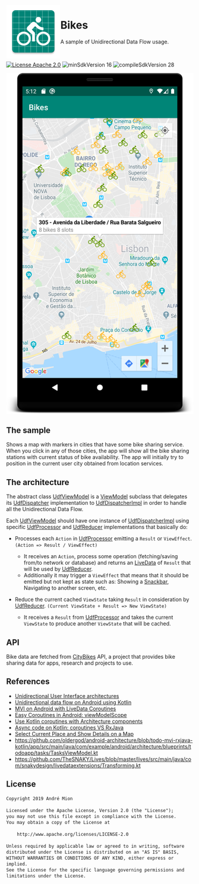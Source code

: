 <img alt="Icon" src="app/src/main/res/mipmap-xxhdpi/ic_launcher.png?raw=true" align="left" hspace="1" vspace="1">

# Bikes
A sample of Unidirectional Data Flow usage.

</br>

[![License Apache 2.0](https://img.shields.io/badge/License-Apache%202.0-blue.svg?style=true)](http://www.apache.org/licenses/LICENSE-2.0)
![minSdkVersion 16](https://img.shields.io/badge/minSdkVersion-16-red.svg?style=true)
![compileSdkVersion 28](https://img.shields.io/badge/compileSdkVersion-28-yellow.svg?style=true)

<img alt='Sample' src="https://raw.githubusercontent.com/andremion/Bikes/master/sample.png"></br>

## The sample
Shows a map with markers in cities that have some bike sharing service.
When you click in any of those cities, the app will show all the bike sharing stations with current status of bike availability.
The app will initially try to position in the current user city obtained from location services. 

## The architecture

The abstract class [UdfViewModel] is a [ViewModel] subclass that delegates its [UdfDispatcher] implementation to [UdfDispatcherImpl] in order to handle all the Unidirectional Data Flow.

Each [UdfViewModel] should have one instance of [UdfDispatcherImpl] using specific [UdfProcessor] and [UdfReducer] implementations that basically do:

- Processes each `Action` in [UdfProcessor] emitting a `Result` or `ViewEffect`. `(Action => Result / ViewEffect)`
  - It receives an `Action`, process some operation (fetching/saving from/to network or database) and returns an [LiveData] of `Result` that will be used by [UdfReducer].
  - Additionally it may trigger a `ViewEffect` that means that it should be emitted but not kept as state such as: Showing a [Snackbar], Navigating to another screen, etc.
 
- Reduce the current cached `ViewState` taking `Result` in consideration by [UdfReducer]. `(Current ViewState + Result => New ViewState)`
  - It receives a `Result` from [UdfProcessor] and takes the current `ViewState` to produce another `ViewState` that will be cached.
  
## API
Bike data are fetched from [CityBikes] API, a project that provides bike sharing data for apps, research and projects to use.

## References

- [Unidirectional User Interface architectures](https://staltz.com/unidirectional-user-interface-architectures.html)
- [Unidirectional data flow on Android using Kotlin](https://proandroiddev.com/unidirectional-data-flow-on-android-the-blog-post-part-1-cadcf88c72f5)
- [MVI on Android with LiveData Coroutines](https://proandroiddev.com/mvi-on-android-with-livedata-coroutines-d2172bc7f775)
- [Easy Coroutines in Android: viewModelScope](https://medium.com/androiddevelopers/easy-coroutines-in-android-viewmodelscope-25bffb605471)
- [Use Kotlin coroutines with Architecture components](https://developer.android.com/topic/libraries/architecture/coroutines)
- [Async code on Kotlin: coroutines VS RxJava](https://www.codemotion.com/magazine/async-code-on-kotlin-coroutines-vs-rxjava-3532)
- [Select Current Place and Show Details on a Map](https://developers.google.com/maps/documentation/android-sdk/current-place-tutorial)
- https://github.com/oldergod/android-architecture/blob/todo-mvi-rxjava-kotlin/app/src/main/java/com/example/android/architecture/blueprints/todoapp/tasks/TasksViewModel.kt
- https://github.com/TheSNAKY/Lives/blob/master/lives/src/main/java/com/snakydesign/livedataextensions/Transforming.kt

## License

    Copyright 2019 André Mion

    Licensed under the Apache License, Version 2.0 (the "License");
    you may not use this file except in compliance with the License.
    You may obtain a copy of the License at

        http://www.apache.org/licenses/LICENSE-2.0

    Unless required by applicable law or agreed to in writing, software
    distributed under the License is distributed on an "AS IS" BASIS,
    WITHOUT WARRANTIES OR CONDITIONS OF ANY KIND, either express or implied.
    See the License for the specific language governing permissions and
    limitations under the License.

[UdfViewModel]: app/src/main/java/com/andremion/bikes/udf/UnidirectionalDataFlow.kt#L5
[UdfDispatcher]: app/src/main/java/com/andremion/bikes/udf/UnidirectionalDataFlow.kt#43
[UdfProcessor]: app/src/main/java/com/andremion/bikes/udf/UnidirectionalDataFlow.kt#L9
[UdfReducer]: app/src/main/java/com/andremion/bikes/udf/UnidirectionalDataFlow.kt#L19
[UdfDispatcherImpl]: app/src/main/java/com/andremion/bikes/udf/UnidirectionalDataFlow.kt#21
[ViewModel]: https://developer.android.com/topic/libraries/architecture/viewmodel
[LiveData]: https://developer.android.com/topic/libraries/architecture/livedata
[Snackbar]: https://developer.android.com/reference/android/support/design/widget/Snackbar
[CityBikes]: https://citybik.es

